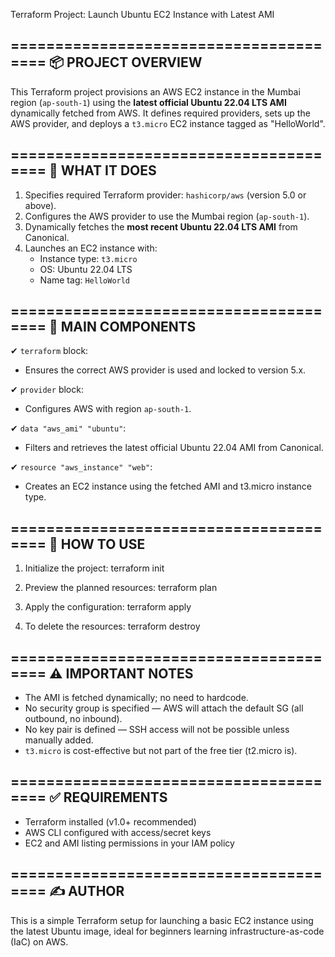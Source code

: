 Terraform Project: Launch Ubuntu EC2 Instance with Latest AMI

=======================================
📦 PROJECT OVERVIEW
---------------------------------------
This Terraform project provisions an AWS EC2 instance in the Mumbai region (`ap-south-1`) using the **latest official Ubuntu 22.04 LTS AMI** dynamically fetched from AWS. It defines required providers, sets up the AWS provider, and deploys a `t3.micro` EC2 instance tagged as "HelloWorld".

=======================================
🔧 WHAT IT DOES
---------------------------------------
1. Specifies required Terraform provider: `hashicorp/aws` (version 5.0 or above).
2. Configures the AWS provider to use the Mumbai region (`ap-south-1`).
3. Dynamically fetches the **most recent Ubuntu 22.04 LTS AMI** from Canonical.
4. Launches an EC2 instance with:
   - Instance type: `t3.micro`
   - OS: Ubuntu 22.04 LTS
   - Name tag: `HelloWorld`

=======================================
📁 MAIN COMPONENTS
---------------------------------------
✔ `terraform` block:
- Ensures the correct AWS provider is used and locked to version 5.x.

✔ `provider` block:
- Configures AWS with region `ap-south-1`.

✔ `data "aws_ami" "ubuntu"`:
- Filters and retrieves the latest official Ubuntu 22.04 AMI from Canonical.

✔ `resource "aws_instance" "web"`:
- Creates an EC2 instance using the fetched AMI and t3.micro instance type.

=======================================
🚀 HOW TO USE
---------------------------------------
1. Initialize the project:
   terraform init

2. Preview the planned resources:
   terraform plan

3. Apply the configuration:
   terraform apply

4. To delete the resources:
   terraform destroy

=======================================
⚠️ IMPORTANT NOTES
---------------------------------------
- The AMI is fetched dynamically; no need to hardcode.
- No security group is specified — AWS will attach the default SG (all outbound, no inbound).
- No key pair is defined — SSH access will not be possible unless manually added.
- `t3.micro` is cost-effective but not part of the free tier (t2.micro is).

=======================================
✅ REQUIREMENTS
---------------------------------------
- Terraform installed (v1.0+ recommended)
- AWS CLI configured with access/secret keys
- EC2 and AMI listing permissions in your IAM policy

=======================================
✍️ AUTHOR
---------------------------------------
This is a simple Terraform setup for launching a basic EC2 instance using the latest Ubuntu image, ideal for beginners learning infrastructure-as-code (IaC) on AWS.
